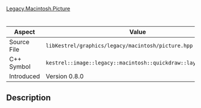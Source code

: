 [Legacy.Macintosh.Picture](index.md)
# 
| Aspect | Value |
| --- | --- |
| Source File | `libKestrel/graphics/legacy/macintosh/picture.hpp` |
| C++ Symbol | `kestrel::image::legacy::macintosh::quickdraw::layout_sprites` |
| Introduced | Version 0.8.0 |
## Description
